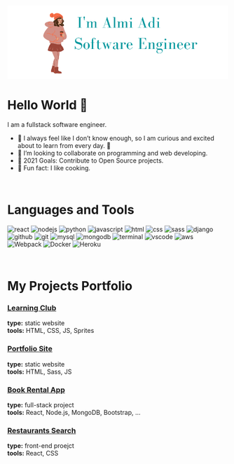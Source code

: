 ![Header](https://github.com/almihan/almihan/blob/04700c242859ad4e9dec722579f5f1fa94870050/header.png "Header")

# Hello World 👋
I am a fullstack software engineer.

- 🌱 I always feel like I don’t know enough, so I am curious and excited about to learn from every day. 🤣
- 👯 I’m looking to collaborate on programming and web developing.
- 🥅 2021 Goals: Contribute to Open Source projects.
- :shallow_pan_of_food: Fun fact: I like cooking.
<br>


# Languages and Tools
<p>
<img alt="react" src="https://img.shields.io/badge/-React-45b8d8?style=flat-square&logo=react&logoColor=white" /> 
<img  alt="nodejs" src="https://img.shields.io/badge/-Nodejs-43853d?style=flat-square&logo=Node.js&logoColor=white" /> 
<img alt="python" src="https://img.shields.io/badge/-Python-3776AB?style=flat-square&logo=python&logoColor=white" />  
<img alt="javascript" src="https://img.shields.io/badge/-Javascript-F7DF1E?style=flat-square&logo=javascript&logoColor=black" /> 
<img alt="html" src="https://img.shields.io/badge/-HTML5-E34F26?style=flat-square&logo=html5&logoColor=white" /> 
<img  alt="css" src="https://img.shields.io/badge/-CSS-orange?style=flat-square&logo=CSS3&logoColor=white" />
<img alt="sass" src="https://img.shields.io/badge/-Sass-CC6699?style=flat-square&logo=sass&logoColor=white" /> 
 <img alt="django" src="https://img.shields.io/badge/-Django-092E20?style=flat-square&logo=Django&logoColor=white" />
<img  alt="github" src="https://img.shields.io/badge/-Github-2343853D?style=flat-square&logo=GITHUB&logoColor=white" /> 
<img alt="git" src="https://img.shields.io/badge/-Git-2320232a?style=flat-square&logo=Git&logoColor=white" /> 
<img  alt="mysql" src="https://img.shields.io/badge/-MySQL-blue?&style=flat-square&logo=MySQL&logoColor=white" /> 
<img  alt="mongodb" src="https://img.shields.io/badge/-MongoDB-13aa52?style=flat-square&logo=mongodb&logoColor=white" /> 
<img  alt="terminal" src="https://img.shields.io/badge/-Terminal-black?style=flat-square&logo=Windows Terminal&logoColor=white" /> 
<img  alt="vscode" src="https://img.shields.io/badge/-VS Code-blue?style=flat-square&logo=Visual-Studio-Code&logoColor=white" />
<img  alt="aws" src="https://img.shields.io/badge/-Amazon AWS-black?style=flat-square&logo=amazon-aws&logoColor=white" />
<img alt="Webpack" src="https://img.shields.io/badge/-Webpack-8DD6F9?style=flat-square&logo=webpack&logoColor=white" />
<img alt="Docker" src="https://img.shields.io/badge/-Docker-46a2f1?style=flat-square&logo=docker&logoColor=white" />
<img alt="Heroku" src="https://img.shields.io/badge/-Heroku-430098?style=flat-square&logo=heroku&logoColor=white" />
</p>
<br>

# My Projects Portfolio

### [Learning Club](https://github.com/almihan/learning-club)
**type:** static website
 <br>
**tools:** HTML, CSS, JS, Sprites
 <br>
### [Portfolio Site](https://github.com/almihan/portfolio-demo)
  **type:** static website
  <br>
  **tools:** HTML, Sass, JS
<br>
### [Book Rental App](https://github.com/almihan/book-rental-app)
**type:** full-stack project
<br>
**tools:** React, Node.js, MongoDB, Bootstrap, ...
<br>
### [Restaurants Search](https://github.com/almihan/restaurants-search)
  **type:** front-end proejct
  <br>
  **tools:** React, CSS
<br>

<!---

[<img align="left" alt="website" src="https://img.shields.io/badge/-My Website-%2343853D?&style=for-the-badge&logo=Accenture&logoColor=green"/>]()

[<img align="left" alt="medium" src="https://img.shields.io/badge/medium-%2312100E.svg?&style=for-the-badge&logo=medium&logoColor=white" />]()
--->
<br>
<br>


<!---
<img align="left" alt="python" width="30px" src="https://raw.githubusercontent.com/github/explore/80688e429a7d4ef2fca1e82350fe8e3517d3494d/topics/python/python.png" />
<img align="left" alt="javascript" width="30px" src="https://raw.githubusercontent.com/github/explore/80688e429a7d4ef2fca1e82350fe8e3517d3494d/topics/javascript/javascript.png" />
<img align="left" alt="es6" width="30px" src="https://raw.githubusercontent.com/github/explore/80688e429a7d4ef2fca1e82350fe8e3517d3494d/topics/es6/es6.png" />
<img align="left" alt="es6" width="30px" src="https://raw.githubusercontent.com/github/explore/80688e429a7d4ef2fca1e82350fe8e3517d3494d/topics/react/react.png" />
<img align="left" alt="es6" width="30px" src="https://raw.githubusercontent.com/github/explore/80688e429a7d4ef2fca1e82350fe8e3517d3494d/topics/nodejs/nodejs.png" />
<img align="left" alt="html" width="30px" src="https://raw.githubusercontent.com/github/explore/80688e429a7d4ef2fca1e82350fe8e3517d3494d/topics/html/html.png" />
<img align="left" alt="css" width="30px" src="https://raw.githubusercontent.com/github/explore/80688e429a7d4ef2fca1e82350fe8e3517d3494d/topics/css/css.png" />
<img align="left" alt="sass" width="30px" src="https://raw.githubusercontent.com/github/explore/80688e429a7d4ef2fca1e82350fe8e3517d3494d/topics/sass/sass.png" />
<img align="left" alt="c++" width="30px" src="https://simpleicons.org/icons/cplusplus.svg" />
<img align="left" alt="git" width="30px" src="https://raw.githubusercontent.com/github/explore/80688e429a7d4ef2fca1e82350fe8e3517d3494d/topics/git/git.png" />
<img align="left" alt="sql" width="30px" src="https://raw.githubusercontent.com/github/explore/80688e429a7d4ef2fca1e82350fe8e3517d3494d/topics/sql/sql.png" />
<img align="left" alt="mysql" width="30px" src="https://raw.githubusercontent.com/github/explore/80688e429a7d4ef2fca1e82350fe8e3517d3494d/topics/mysql/mysql.png" />
<img align="left" alt="mongodb" width="30px" src="https://raw.githubusercontent.com/github/explore/80688e429a7d4ef2fca1e82350fe8e3517d3494d/topics/mongodb/mongodb.png" />
<img align="left" alt="terminal" width="30px" src="https://raw.githubusercontent.com/github/explore/80688e429a7d4ef2fca1e82350fe8e3517d3494d/topics/terminal/terminal.png" />
<img align="left" alt="vscode" width="30px" src="https://raw.githubusercontent.com/github/explore/80688e429a7d4ef2fca1e82350fe8e3517d3494d/topics/visual-studio-code/visual-studio-code.png" />
<img align="left" alt="aws" width="30px" src="https://raw.githubusercontent.com/github/explore/fbceb94436312b6dacde68d122a5b9c7d11f9524/topics/aws/aws.png" />
<img align="left" alt="photoshop" width="30px" src="https://simpleicons.org/icons/affinityphoto.svg" />

 --->



